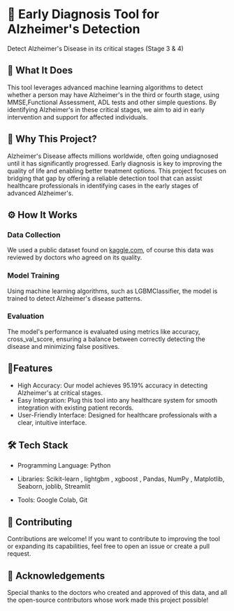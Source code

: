 # 🧠 Early Diagnosis Tool for Alzheimer's Detection
Detect Alzheimer's Disease in its critical stages (Stage 3 & 4)

## 🚀 What It Does
This tool leverages advanced machine learning algorithms to detect whether a person may have Alzheimer's in the third or fourth stage, using MMSE,Functional Assessment, ADL tests and other simple questions. By identifying Alzheimer's in these critical stages, we aim to aid in early intervention and support for affected individuals.

## 🎯 Why This Project?
Alzheimer's Disease affects millions worldwide, often going undiagnosed until it has significantly progressed. Early diagnosis is key to improving the quality of life and enabling better treatment options. This project focuses on bridging that gap by offering a reliable detection tool that can assist healthcare professionals in identifying cases in the early stages of advanced Alzheimer's.

## ⚙️ How It Works
### Data Collection
We used a public dataset found on [kaggle.com](https://www.kaggle.com/datasets/sulimanabusamak123/alzheimers-public-dataset), of course this data was reviewed by doctors who agreed on its quality.

### Model Training
Using machine learning algorithms, such as LGBMClassifier, the model is trained to detect Alzheimer's disease patterns.

### Evaluation
The model's performance is evaluated using metrics like accuracy, cross_val_score, ensuring a balance between correctly detecting the disease and minimizing false positives.

## 🧬Features
* High Accuracy: Our model achieves 95.19% accuracy in detecting Alzheimer's at critical stages.
* Easy Integration: Plug this tool into any healthcare system for smooth integration with existing patient records.
* User-Friendly Interface: Designed for healthcare professionals with a clear, intuitive interface.
## 🛠️ Tech Stack
* Programming Language: Python

* Libraries:
Scikit-learn
, lightgbm
, xgboost
, Pandas, NumPy
, Matplotlib, Seaborn, joblib, Streamlit
* Tools:
Google Colab,
Git 

## 🤝 Contributing
Contributions are welcome! If you want to contribute to improving the tool or expanding its capabilities, feel free to open an issue or create a pull request.


## 🙌 Acknowledgements
Special thanks to the doctors who created and approved of this data, and all the open-source contributors whose work made this project possible!


